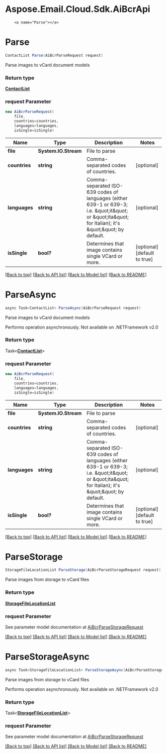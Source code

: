 # Aspose.Email.Cloud.Sdk.AiBcrApi

        ﻿<a name="Parse"></a>
# Parse

```csharp
ContactList Parse(AiBcrParseRequest request)
```

Parse images to vCard document models             

### Return type

[**ContactList**](ContactList.md)

### request Parameter
```csharp
new AiBcrParseRequest(
    file,
    countries=countries,
    languages=languages,
    isSingle=isSingle)
```

Name | Type | Description  | Notes
------------- | ------------- | ------------- | -------------
 **file** | **System.IO.Stream**| File to parse | 
 **countries** | **string**| Comma-separated codes of countries. | [optional] 
 **languages** | **string**| Comma-separated ISO-639 codes of languages (either 639-1 or 639-3; i.e. \&quot;it\&quot; or \&quot;ita\&quot; for Italian); it&#39;s \&quot;\&quot; by default.              | [optional] 
 **isSingle** | **bool?**| Determines that image contains single VCard or more. | [optional] [default to true]

[[Back to top]](#) [[Back to API list]](README.md#documentation-for-api-endpoints) [[Back to Model list]](README.md#documentation-for-models) [[Back to README]](README.md)

<a name="ParseAsync"></a>
# ParseAsync

```csharp
async Task<ContactList> ParseAsync(AiBcrParseRequest request)
```

Parse images to vCard document models             

Performs operation asynchronously. Not available on .NETFramework v2.0

### Return type

Task<[**ContactList**](ContactList.md)>

### request Parameter
```csharp
new AiBcrParseRequest(
    file,
    countries=countries,
    languages=languages,
    isSingle=isSingle)
```

Name | Type | Description  | Notes
------------- | ------------- | ------------- | -------------
 **file** | **System.IO.Stream**| File to parse | 
 **countries** | **string**| Comma-separated codes of countries. | [optional] 
 **languages** | **string**| Comma-separated ISO-639 codes of languages (either 639-1 or 639-3; i.e. \&quot;it\&quot; or \&quot;ita\&quot; for Italian); it&#39;s \&quot;\&quot; by default.              | [optional] 
 **isSingle** | **bool?**| Determines that image contains single VCard or more. | [optional] [default to true]

[[Back to top]](#) [[Back to API list]](README.md#documentation-for-api-endpoints) [[Back to Model list]](README.md#documentation-for-models) [[Back to README]](README.md)
        ﻿<a name="ParseStorage"></a>
# ParseStorage

```csharp
StorageFileLocationList ParseStorage(AiBcrParseStorageRequest request)
```

Parse images from storage to vCard files             

### Return type

[**StorageFileLocationList**](StorageFileLocationList.md)

### request Parameter

See parameter model documentation at [AiBcrParseStorageRequest](AiBcrParseStorageRequest.md)

[[Back to top]](#) [[Back to API list]](README.md#documentation-for-api-endpoints) [[Back to Model list]](README.md#documentation-for-models) [[Back to README]](README.md)

<a name="ParseStorageAsync"></a>
# ParseStorageAsync

```csharp
async Task<StorageFileLocationList> ParseStorageAsync(AiBcrParseStorageRequest request)
```

Parse images from storage to vCard files             

Performs operation asynchronously. Not available on .NETFramework v2.0

### Return type

Task<[**StorageFileLocationList**](StorageFileLocationList.md)>

### request Parameter

See parameter model documentation at [AiBcrParseStorageRequest](AiBcrParseStorageRequest.md)

[[Back to top]](#) [[Back to API list]](README.md#documentation-for-api-endpoints) [[Back to Model list]](README.md#documentation-for-models) [[Back to README]](README.md)
